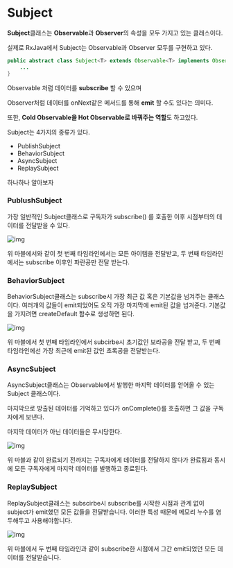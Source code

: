 # Subject

**Subject**클래스는 **Observable**과 **Observer**의 속성을 모두 가지고 있는 클래스이다.

실제로  RxJava에서 Subject는 Observable과 Observer 모두를 구현하고 있다.

```java
public abstract class Subject<T> extends Observable<T> implements Observer<T> {
    ...
}
```

Observable 처럼 데이터를 **subscribe** 할 수 있으며

Observer처럼 데이터를 onNext같은 메서드를 통해 **emit** 할 수도 있다는 의미다.

또한, **Cold Observable을 Hot Observable로 바꿔주는 역할**도 하고있다.

Subject는 4가지의 종류가 있다.

- PublishSubject
- BehaviorSubject
- AsyncSubject
- ReplaySubject

하나하나 알아보자



### PublushSubject

가장 일반적인 Subject클래스로 구독자가 subscribe() 를 호출한 이후 시점부터의 데이터를 전달받을 수 있다.

![img](http://reactivex.io/documentation/operators/images/S.PublishSubject.png)

위 마블에서와 같이 첫 번째 타임라인에서는 모든 아이템을 전달받고, 두 번째 타임라인에서는 subscribe 이후인 파란공만 전달 받는다.



### BehaviorSubject

BehaviorSubject클래스는 subscribe시 가장 최근 값 혹은 기본값을 넘겨주는 클래스이다. 여러개의 값들이 emit되었어도 오직 가장 마지막에 emit된 값을 넘겨준다. 기본값을 가지려면 createDefault 함수로 생성하면 된다.

![img](http://reactivex.io/documentation/operators/images/S.BehaviorSubject.png)

위 마블에서 첫 번째 타임라인에서 subcirbe시 초기값인 보라공을 전달 받고, 두 번째 타임라인에선 가장 최근에 emit된 값인 초록공을 전달받는다.



### AsyncSubject

AsyncSubject클래스는 Observable에서 발행한 마지막 데이터를 얻어올 수 있는 Subject 클래스이다.

마지막으로 방출된 데이터를 기억하고 있다가 onComplete()를 호출하면 그 값을 구독자에게 보낸다.

마지막 데이터가 아닌 데이터들은 무시당한다.

![img](http://reactivex.io/documentation/operators/images/S.AsyncSubject.png)

위 마블과 같이 완료되기 전까지는 구독자에게 데이터를 전달하지 않다가 완료됨과 동시에 모든 구독자에게 마지막 데이터를 발행하고 종료된다.



### ReplaySubject

ReplaySubject클래스는 subscirbe시 subscribe를 시작한 시점과 관계 없이 subject가 emit했던 모든 값들을 전달받습니다. 이러한 특성 때문에 메모리 누수를 염두해두고 사용해야합니다.

![img](http://reactivex.io/documentation/operators/images/S.ReplaySubject.png)

위 마블에서 두 번째 타임라인과 같이 subscribe한 시점에서 그간 emit되었던 모든 데이터를 전달받습니다.